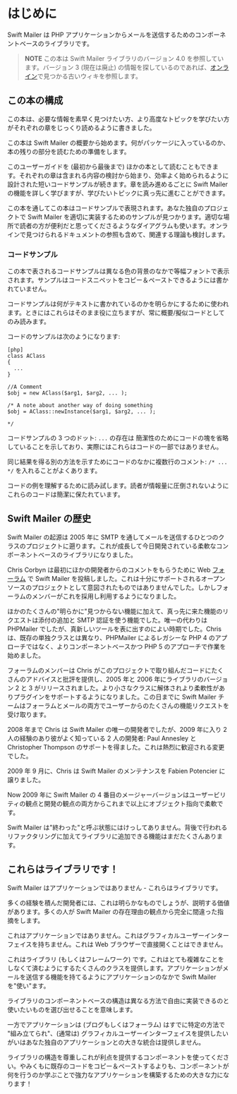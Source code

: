 はじめに
========

Swift Mailer は PHP アプリケーションからメールを送信するためのコンポーネントベースのライブラリです。

>**NOTE**
>この本は Swift Mailer ライブラリのバージョン 4.0 を参照しています。バージョン 3 (現在は廃止) の情報を探しているのであれば、[オンライン][1]で見つかる古いウィキを参照します。

この本の構成
------------

この本は、必要な情報を素早く見つけたい方、より高度なトピックを学びたい方がそれぞれの章をじっくり読めるように書きました。

この本は Swift Mailer の概要から始めます。何がパッケージに入っているのか、本の残りの部分を読むための準備をします。

このユーザーガイドを (最初から最後まで) ほかの本として読むこともできます。それぞれの章は含まれる内容の検討から始まり、効率よく始められるように設計された短いコードサンプルが続きます。章を読み進めるごとに Swift Mailer の機能を詳しく学びますが、学びたいトピックに真っ先に進むことができます。

この本を通してこの本はコードサンプルで表現されます。あなた独自のプロジェクトで Swift Mailer を適切に実装するためのサンプルが見つかります。適切な場所で読者の方が便利だと思ってくださるようなダイアグラムも使います。オンラインで見つけられるドキュメントの参照も含めて、関連する理論も検討します。

### コードサンプル

この本で表されるコードサンプルは異なる色の背景のなかで等幅フォントで表示されます。サンプルはコードスニペットをコピー＆ペーストできるようには書かれていません。

コードサンプルは何がテキストに書かれているのかを明らかにするために使われます。ときにはこれらはそのまま役に立ちますが、常に概要/擬似コードとしてのみ読みます。

コードのサンプルは次のようになります:

    [php]
    class AClass
    {
      ...
    }

    //A Comment
    $obj = new AClass($arg1, $arg2, ... );

    /* A note about another way of doing something
    $obj = AClass::newInstance($arg1, $arg2, ... );

    */

コードサンプルの 3 つのドット: `...` の存在は 簡潔性のためにコードの塊を省略していることを示しており、実際にはこれらはコードの一部ではありません。

同じ結果を得る別の方法を示すためにコードのなかに複数行のコメント: `/* ... */` を入れることがよくあります。

コードの例を理解するために読み試します。読者が情報量に圧倒されないようにこれらのコードは簡潔に保たれています。

Swift Mailer の歴史
-------------------

Swift Mailer の起源は 2005 年に SMTP を通してメールを送信するひとつのクラスのプロジェクトに遡ります。これが成長して今日開発されている柔軟なコンポーネントベースのライブラリになりました。

Chris Corbyn は最初にほかの開発者からのコメントをもらうために Web [フォーラム][2] で Swift Mailer を投稿しました。これは十分にサポートされるオープンソースのプロジェクトとして意図されたものではありませんでした。しかしフォーラムのメンバーがこれを採用し利用するようになりました。

ほかのたくさんの"明らかに"見つからない機能に加えて、真っ先に来た機能のリクエストは添付の追加と SMTP 認証を使う機能でした。唯一の代わりは PHPMailer でしたが、真新しいツールを表に出すのによい時期でした。Chris は、既存の単独クラスとは異なり、PHPMailer によるレガシーな PHP 4 のアプローチではなく、よりコンポーネントベースかつ PHP 5 のアプローチで作業を始めました。

フォーラムのメンバーは Chris がこのプロジェクトで取り組んだコードにたくさんのアドバイスと批評を提供し、2005 年と 2006 年にライブラリのバージョン 2 と 3 がリリースされました。より小さなクラスに解体されより柔軟性がありプラグインをサポートするようになりました。この日までに Swift Mailer チームはフォーラムとメールの両方でユーザーからのたくさんの機能リクエストを受け取ります。

2008 年まで Chris は Swift Mailer の唯一の開発者でしたが、2009 年に入り 2人の経験のあり彼がよく知っている 2 人の開発者: Paul Annesley と Christopher Thompson のサポートを得ました。これは熱烈に歓迎される変更でした。

2009 年 9 月に、Chris は Swift Mailer のメンテナンスを Fabien Potencier に譲りました。

Now 2009 年に Swift Mailer の 4 番目のメージャーバージョンはユーザービリティの観点と開発の観点の両方からこれまで以上にオブジェクト指向で柔軟です。

Swift Mailer は"終わった"と呼ぶ状態にはけっしてありません。背後で行われるリファクタリングに加えてライブラリに追加できる機能はまだたくさんあります。

これらはライブラリです！
-----------------------

Swift Mailer はアプリケーションではありません - これらはライブラリです。

多くの経験を積んだ開発者には、これは明らかなものでしょうが、説明する価値があります。多くの人が Swift Mailer の存在理由の観点から完全に間違った指摘をします。

これはアプリケーションではありません。これはグラフィカルユーザーインターフェイスを持ちません。これは Web ブラウザーで直接開くことはできません。

これはライブラリ (もしくはフレームワーク) です。これはとても複雑なことをしなくて済むようにするたくさんのクラスを提供します。アプリケーションがメールを送信する機能を持てるようにアプリケーションのなかで Swift Mailer を"使い"ます。

ライブラリのコンポーネントベースの構造は異なる方法で自由に実装できるのと使いたいものを選び出せることを意味します。

一方でアプリケーションは (ブログもしくはフォーラム) はすでに特定の方法で "組み立てられ"、(通常は) グラフィカルユーザーインターフェイスを提供したいがいはあなた独自のアプリケーションとの大きな統合は提供しません。

ライブラリの構造を尊重しこれが利点を提供するコンポーネントを使ってください。やみくもに既存のコードをコピー＆ペーストするよりも、コンポーネントが何を行うのか学ぶことで強力なアプリケーションを構築するための大きな力になります！

[1]: http://swiftmailer.org/wikidocs/
[2]: http://forums.devnetwork.net/
